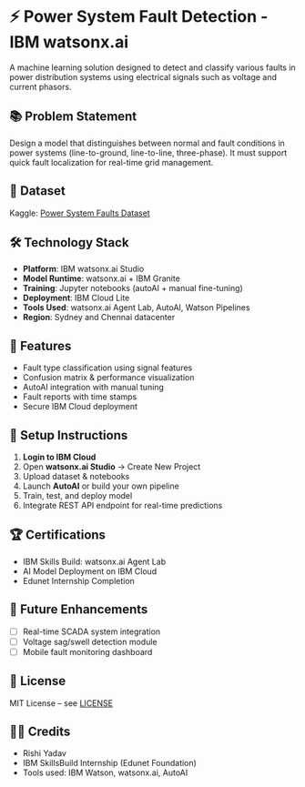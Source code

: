 # ⚡ Power System Fault Detection - IBM watsonx.ai

A machine learning solution designed to detect and classify various faults in power distribution systems using electrical signals such as voltage and current phasors.


## 📚 Problem Statement

Design a model that distinguishes between normal and fault conditions in power systems (line-to-ground, line-to-line, three-phase). It must support quick fault localization for real-time grid management.

## 🔗 Dataset

Kaggle: [Power System Faults Dataset](https://www.kaggle.com/datasets/ziya07/power-system-faults-dataset)

## 🛠️ Technology Stack

- **Platform**: IBM watsonx.ai Studio
- **Model Runtime**: watsonx.ai + IBM Granite
- **Training**: Jupyter notebooks (autoAI + manual fine-tuning)
- **Deployment**: IBM Cloud Lite
- **Tools Used**: watsonx.ai Agent Lab, AutoAI, Watson Pipelines
- **Region**: Sydney and Chennai datacenter

## 🧪 Features

- Fault type classification using signal features
- Confusion matrix & performance visualization
- AutoAI integration with manual tuning
- Fault reports with time stamps
- Secure IBM Cloud deployment

## 🚀 Setup Instructions

1. **Login to IBM Cloud**
2. Open **watsonx.ai Studio** → Create New Project
3. Upload dataset & notebooks
4. Launch **AutoAI** or build your own pipeline
5. Train, test, and deploy model
6. Integrate REST API endpoint for real-time predictions


## 🏆 Certifications

- IBM Skills Build: watsonx.ai Agent Lab
- AI Model Deployment on IBM Cloud
- Edunet Internship Completion

## 🧠 Future Enhancements

- [ ] Real-time SCADA system integration
- [ ] Voltage sag/swell detection module
- [ ] Mobile fault monitoring dashboard

## 📄 License

MIT License – see [LICENSE](LICENSE)

## 👨‍🎓 Credits

- Rishi Yadav  
- IBM SkillsBuild Internship (Edunet Foundation)  
- Tools used: IBM Watson, watsonx.ai, AutoAI
